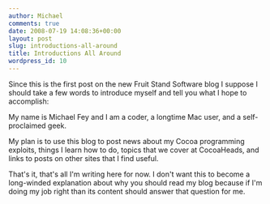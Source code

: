 ```yaml
---
author: Michael
comments: true
date: 2008-07-19 14:08:36+00:00
layout: post
slug: introductions-all-around
title: Introductions All Around
wordpress_id: 10
---
```


Since this is the first post on the new Fruit Stand Software blog I suppose I should take a few words to introduce myself and tell you what I hope to accomplish:

My name is Michael Fey and I am a coder, a longtime Mac user, and a self-proclaimed geek.

My plan is to use this blog to post news about my Cocoa programming exploits, things I learn how to do, topics that we cover at CocoaHeads, and links to posts on other sites that I find useful.

That's it, that's all I'm writing here for now. I don't want this to become a long-winded explanation about why you should read my blog because if I'm doing my job right than its content should answer that question for me.
